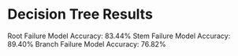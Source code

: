 # Decision Tree Results

Root Failure Model Accuracy: 83.44%
Stem Failure Model Accuracy: 89.40%
Branch Failure Model Accuracy: 76.82%